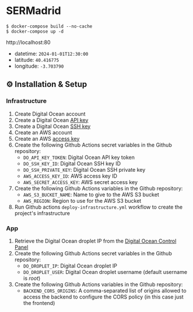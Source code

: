 # SERMadrid

```
$ docker-compose build --no-cache
$ docker-compose up -d
```

http://localhost:80

- datetime: `2024-01-01T12:30:00`
- latitude: `40.416775`
- longitude: `-3.703790`

## ⚙️ Installation & Setup

### Infrastructure

1. Create Digital Ocean account
2. Create a Digital Ocean [API key](https://docs.digitalocean.com/reference/api/create-personal-access-token/)
3. Create a Digital Ocean [SSH key](https://docs.digitalocean.com/reference/doctl/reference/compute/ssh-key/create/)
4. Create an AWS account
5. Create an AWS [access key](https://repost.aws/knowledge-center/create-access-key)
6. Create the following Github Actions secret variables in the Github repository:
    - `DO_API_KEY_TOKEN`: Digital Ocean API key token
    - `DO_SSH_KEY_ID`: Digital Ocean SSH key ID
    - `DO_SSH_PRIVATE_KEY`: Digital Ocean SSH private key
    - `AWS_ACCESS_KEY_ID`: AWS access key ID
    - `AWS_SECRET_ACCESS_KEY`: AWS secret access key
7. Create the following Github Actions variables in the Github repository:
    - `AWS_S3_BUCKET_NAME`: Name to give to the AWS S3 bucket
    - `AWS_REGION`: Region to use for the AWS S3 bucket
8. Run Github actions `deploy-infrastructure.yml` workflow to create the project's infrastructure

### App

1. Retrieve the Digital Ocean droplet IP from the [Digital Ocean Control Panel](https://cloud.digitalocean.com/)
2. Create the following Github Actions secret variables in the Github repository:
    - `DO_DROPLET_IP`: Digital Ocean droplet IP
    - `DO_DROPLET_USER`: Digital Ocean droplet username (default username is *root*)
3. Create the following Github Actions variables in the Github repository:
    - `BACKEND_CORS_ORIGINS`: A comma-separated list of origins allowed to access the backend to configure the CORS policy (in this case just the frontend)